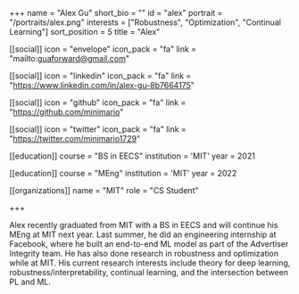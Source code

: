 +++
name = "Alex Gu"
short_bio = ""
id = "alex"
portrait = "/portraits/alex.png"
interests = ["Robustness", "Optimization", "Continual Learning"]
sort_position = 5
title = "Alex"

[[social]]
    icon = "envelope"
    icon_pack = "fa"
    link = "mailto:guaforward@gmail.com"

[[social]]
    icon = "linkedin"
    icon_pack = "fa"
    link = "https://www.linkedin.com/in/alex-gu-8b7664175"

[[social]]
    icon = "github"
    icon_pack = "fa"
    link = "https://github.com/minimario"    

[[social]]
    icon = "twitter"
    icon_pack = "fa"
    link = "https://twitter.com/minimario1729"


[[education]]
    course = "BS in EECS"
    institution = 'MIT'
    year = 2021

[[education]]
    course = "MEng"
    institution = 'MIT'
    year = 2022

[[organizations]]
    name = "MIT"
    role = "CS Student"

+++

Alex recently graduated from MIT with a BS in EECS and will continue his MEng at MIT next year. Last summer, he did an engineering internship at Facebook, where he built an end-to-end ML model as part of the Advertiser Integrity team. He has also done research in robustness and optimization while at MIT. His current research interests include theory for deep learning, robustness/interpretability, continual learning, and the intersection between PL and ML.